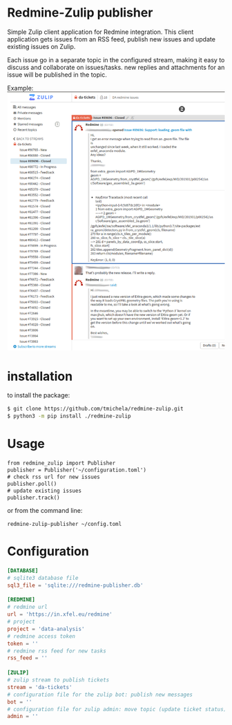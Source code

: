 # Redmine-Zulip publisher

Simple Zulip client application for Redmine integration. This client application gets
issues from an RSS feed, publish new issues and update existing issues on Zulip.

Each issue go in a separate topic in the configured stream, making it easy to discuss
and collaborate on issues/tasks. new replies and attachments for an issue will be
published in the topic.

Example: ![](doc/_static/zulip-redmine.png)

# installation

to install the package:

```bash
$ git clone https://github.com/tmichela/redmine-zulip.git
$ python3 -m pip install ./redmine-zulip
```

# Usage


```ipython
from redmine_zulip import Publisher
publisher = Publisher('~/configuration.toml')
# check rss url for new issues
publisher.poll()
# update existing issues
publisher.track()
```

or from the command line:

```console
redmine-zulip-publisher ~/config.toml
```

# Configuration

```toml
[DATABASE]
# sqlite3 database file
sql3_file = 'sqlite:///redmine-publisher.db'

[REDMINE]
# redmine url
url = 'https://in.xfel.eu/redmine'
# project
project = 'data-analysis'
# redmine access token
token = ''
# redmine rss feed for new tasks
rss_feed = ''

[ZULIP]
# zulip stream to publish tickets
stream = 'da-tickets'
# configuration file for the zulip bot: publish new messages
bot = ''
# configuration file for zulip admin: move topic (update ticket status)
admin = ''
```
